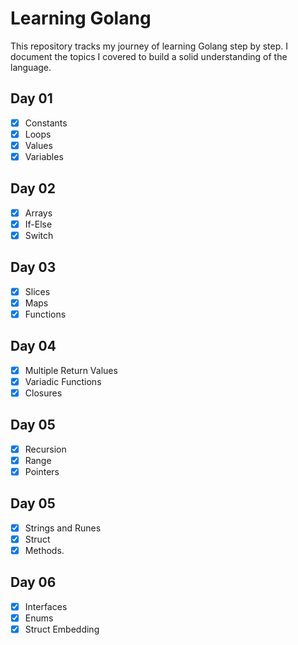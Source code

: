 # Learning Golang

This repository tracks my journey of learning Golang step by step. I document the topics I covered to build a solid understanding of the language.

## Day 01

- [x] Constants
- [x] Loops
- [x] Values
- [x] Variables

## Day 02

- [x] Arrays
- [x] If-Else
- [x] Switch

## Day 03

- [x] Slices
- [x] Maps
- [x] Functions

## Day 04

- [x] Multiple Return Values
- [x] Variadic Functions
- [x] Closures

## Day 05

- [x] Recursion
- [x] Range
- [x] Pointers

## Day 05

- [x] Strings and Runes
- [x] Struct
- [x] Methods.

## Day 06

- [x] Interfaces
- [x] Enums
- [x] Struct Embedding
